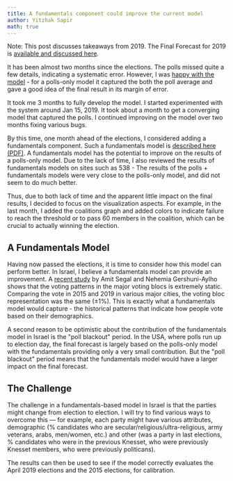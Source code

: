 ```yaml
---
title: A fundamentals component could improve the current model
author: Yitzhak Sapir
math: true
---
```

<style>
table { display: block; overflow-x: auto; white-space: nowrap }
</style>
Note: This post discusses takeaways from 2019. The Final Forecast for 2019 is [available and discussed here](http://pyhoshen.org/2019/04/07/2019-Election-Final-Forecast.html).

It has been almost two months since the elections. The polls missed quite a few details, indicating a systematic error. However, I was [happy with the model](https://pyhoshen.org/2019/04/12/The-polls-had-systematic-error-but-the-model-explained-them-well.html) - for a polls-only model it captured the both the poll average and gave a good idea of the final result in its margin of error.

It took me 3 months to fully develop the model. I started experimented with the system around Jan 15, 2019. It took about a month to get a converging model that captured the polls. I continued improving on the model over two months fixing various bugs. 

By this time, one month ahead of the elections, I considered adding a fundamentals component. Such a fundamentals model is [described here (PDF)](http://lukas-stoetzer.org/assets/forecast-multiparty_appendix.pdf). A fundamentals model has the potential to improve on the results of a polls-only model. Due to the lack of time, I also reviewed the results of fundamentals models on sites such as 538 - The results of the polls + fundamentals models were very close to the polls-only model, and did not seem to do much better.

Thus, due to both lack of time and the apparent little impact on the final results, I decided to focus on the visualization aspects. For example, in the last month, I added the coalitions graph and added colors to indicate failure to reach the threshold or to pass 60 members in the coalition, which can be crucial to actually winning the election.

## A Fundamentals Model

Having now passed the elections, it is time to consider how this model can perform better. In Israel, I believe a fundamentals model can provide an improvement. A [recent study](https://twitter.com/amit_segal/status/1126732393845366784) by Amit Segal and Nehemia Gershuni-Aylho shows that the voting patterns in the major voting blocs is extremely static. Comparing the vote in 2015 and 2019 in various major cities, the voting bloc representation was the same (&plusmn;1%). This is exactly what a fundamentals model would capture - the historical patterns that indicate how people vote based on their demographics.

A second reason to be optimistic about the contribution of the fundamentals model in Israel is the "poll blackout" period. In the USA, where polls run up to election day, the final forecast is largely based on the polls-only model with the fundamentals providing only a very small contribution. But the "poll blackout" period means that the fundamentals model would have a larger impact on the final forecast.

## The Challenge

The challenge in a fundamentals-based model in Israel is that the parties might change from election to election. I will try to find various ways to overcome this &mdash; for example, each party might have various attributes, demographic (% candidates who are secular/religious/ultra-religious, army veterans, arabs, men/women, etc.) and other (was a party in last elections, % candidates who were in the previous Knesset, who were previously Knesset members, who were previously politicans).

The results can then be used to see if the model correctly evaluates the April 2019 elections and the 2015 elections, for calibration.